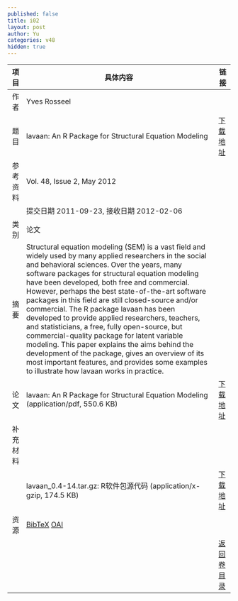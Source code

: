 ```yaml
---
published: false
title: i02
layout: post
author: Yu
categories: v48
hidden: true
---
```


| 项目 | 具体内容 | 链接 |
|---:|---|---|
| 作者 | Yves Rosseel| |
| 题目 |lavaan: An R Package for Structural Equation Modeling | [下载地址](http://www.jstatsoft.org/v48/i02/paper) |
| 参考资料 |Vol. 48, Issue 2, May 2012 | |
| | 提交日期 2011-09-23, 接收日期 2012-02-06| | 
| 类别 | 论文| |
| 摘要 | Structural equation modeling (SEM) is a vast field and widely used by many applied researchers in the social and behavioral sciences. Over the years, many software packages for structural equation modeling have been developed, both free and commercial. However, perhaps the best state-of-the-art software packages in this field are still closed-source and/or commercial. The R package lavaan has been developed to provide applied researchers, teachers, and statisticians, a free, fully open-source, but commercial-quality package for latent variable modeling. This paper explains the aims behind the development of the package, gives an overview of its most important features, and provides some examples to illustrate how lavaan works in practice.| |
| 论文 | lavaan: An R Package for Structural Equation Modeling  (application/pdf, 550.6 KB)| [下载地址](http://www.jstatsoft.org/v48/i02/paper) |
| 补充材料 | | |
| |lavaan_0.4-14.tar.gz: R软件包源代码  (application/x-gzip, 174.5 KB)|  [下载地址](http://www.jstatsoft.org/v48/i02/supp/1) |
| 资源 | [BibTeX](http://www.jstatsoft.org/v48/i02/bibtex) [OAI](http://www.jstatsoft.org/oai?verb=GetRecord&identifier=oai.jstatsoft/v48/i02&prefix=oai_dc)| |
| |  | [返回卷目录]({{site.baseurl}}/volume/v48.html) |